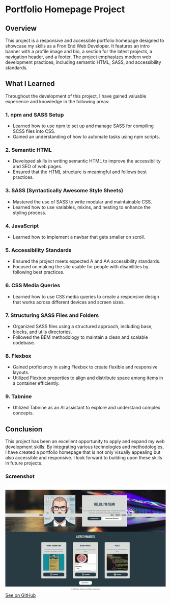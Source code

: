 # Portfolio Homepage Project

## Overview

This project is a responsive and accessible portfolio homepage designed to showcase my skills as a Fron End Web Developer. It features an intro banner with a profile image and bio, a section for the latest projects, a navigation header, and a footer. The project emphasizes modern web development practices, including semantic HTML, SASS, and accessibility standards.

## What I Learned

Throughout the development of this project, I have gained valuable experience and knowledge in the following areas:

### 1. npm and SASS Setup
- Learned how to use npm to set up and manage SASS for compiling SCSS files into CSS.
- Gained an understanding of how to automate tasks using npm scripts.

### 2. Semantic HTML
- Developed skills in writing semantic HTML to improve the accessibility and SEO of web pages.
- Ensured that the HTML structure is meaningful and follows best practices.

### 3. SASS (Syntactically Awesome Style Sheets)
- Mastered the use of SASS to write modular and maintainable CSS.
- Learned how to use variables, mixins, and nesting to enhance the styling process.

### 4. JavaScript
- Learned how to implement a navbar that gets smaller on scroll.

### 5. Accessibility Standards
- Ensured the project meets expected A and AA accessibility standards.
- Focused on making the site usable for people with disabilities by following best practices.

### 6. CSS Media Queries
- Learned how to use CSS media queries to create a responsive design that works across different devices and screen sizes.

### 7. Structuring SASS Files and Folders
- Organized SASS files using a structured approach, including base, blocks, and utils directories.
- Followed the BEM methodology to maintain a clean and scalable codebase.

### 8. Flexbox
- Gained proficiency in using Flexbox to create flexible and responsive layouts.
- Utilized Flexbox properties to align and distribute space among items in a container efficiently.

### 9. Tabnine
- Utilized Tabnine as an AI assistant to explore and understand complex concepts.

## Conclusion

This project has been an excellent opportunity to apply and expand my web development skills. By integrating various technologies and methodologies, I have created a portfolio homepage that is not only visually appealing but also accessible and responsive. I look forward to building upon these skills in future projects.

### Screenshot
<img src="../img/udacity_portfolio1.png">
<a href="https://twelvegoats.github.io/udacity_portfolio1/">See on GitHub</a>
